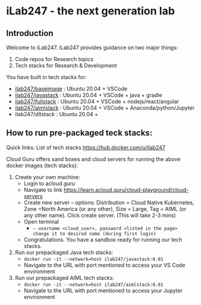 # iLab247 - the next generation lab

## Introduction

Welcome to iLab247.  iLab247 provides guidance on two major things:

1. Code repos for Research topics  
2. Tech stacks for Research & Development

You have built in tech stacks for:

- [ilab247/baseimage](https://hub.docker.com/r/ilab247/baseimage) : Ubuntu 20.04 + VSCode 
- [ilab247/javastack](https://hub.docker.com/r/ilab247/javastack) : Ubuntu 20.04 + VSCode + java + gradle
- [ilab247/fullstack](https://hub.docker.com/r/ilab247/fullstack) : Ubuntu 20.04 + VSCode + nodejs/react/angular
- [ilab247/aimlstack](https://hub.docker.com/r/ilab247/aimlstack) : Ubuntu 20.04 + VSCode + Anaconda/python/Jupyter 
- ilab247/dltstack : Ubuntu 20.04 + 

## How to run pre-packaged teck stacks:

Quick links: List of tech stacks https://hub.docker.com/u/ilab247 

Cloud Guru offers sand boxes and cloud servers for running the above docker images (tech stacks):
1.	Create your own machine:
    * Login to acloud.guru 
    * Navigate to link https://learn.acloud.guru/cloud-playground/cloud-servers 
    * Create new server – options: Distribution = Cloud Native Kubernetes, Zone =North America (or any other), Size = Large, Tag = AIML (or any other name).  Click create server.  (This will take 2-3 mins)
    * Open terminal 
        * ```– username <cloud_user>, password <listed in the page>  change it to desired name (during first login) ```
    * Congratulations.  You have a sandbox ready for running our tech stacks.
2.	Run our prepackaged Java tech stacks:
    * ```docker run -it --network=host ilab247/javastack:0.01```
    * Navigate to the URL with port mentioned to access your VS Code environment
3.	Run our prepackaged AIML tech stacks:
    * ```docker run -it --network=host ilab247/aimlstack:0.01```
    * Navigate to the URL with port mentioned to access your Jupyter environment 

